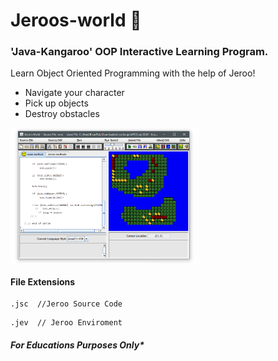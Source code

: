 # Jeroos-world 🦖

### 'Java-Kangaroo' OOP Interactive Learning Program.
Learn Object Oriented Programming with the help of Jeroo!
* Navigate your character
* Pick up objects
* Destroy obstacles



<img align="center" src="/JerooUI.PNG" width="60%">
</img>

#### File Extensions
``` 
.jsc  //Jeroo Source Code
```
 
 ``` 
.jev  // Jeroo Enviroment
```

#### *For Educations Purposes Only\**
